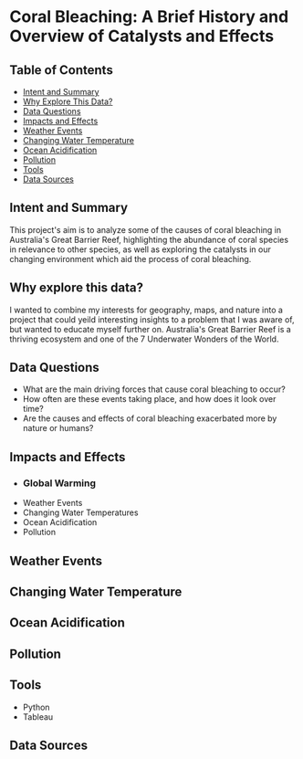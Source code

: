 # Coral Bleaching: A Brief History and Overview of Catalysts and Effects

## Table of Contents
* [Intent and Summary](#intent-and-summary)
* [Why Explore This Data?](#why-explore-this-data?)
* [Data Questions](#data-questions)
* [Impacts and Effects](#impacts-and-effects)
* [Weather Events](#weather-events)
* [Changing Water Temperature](#changing-water-temperature)
* [Ocean Acidification](#ocean-acidification)
* [Pollution](#pollution)
* [Tools](#tools)
* [Data Sources](#data-sources)

## Intent and Summary

This project's aim is to analyze some of the causes of coral bleaching in Australia's Great Barrier Reef, highlighting the abundance of coral species in relevance to other species, as well as exploring the catalysts in our changing environment which aid the process of coral bleaching. 

## Why explore this data? 

I wanted to combine my interests for geography, maps, and nature into a project that could yeild interesting insights to a problem that I was aware of, but wanted to educate myself further on. Australia's Great Barrier Reef is a thriving ecosystem and one of the 7 Underwater Wonders of the World.

## Data Questions

- What are the main driving forces that cause coral bleaching to occur?
- How often are these events taking place, and how does it look over time?
- Are the causes and effects of coral bleaching exacerbated more by nature or humans?

## Impacts and Effects
- ### Global Warming
- Weather Events
- Changing Water Temperatures
- Ocean Acidification
- Pollution

## Weather Events

## Changing Water Temperature

## Ocean Acidification

## Pollution

## Tools
* Python
* Tableau

## Data Sources
